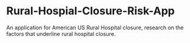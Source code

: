 # Rural-Hospial-Closure-Risk-App
An application for American US Rural Hospital closure, research on the factors that underline rural hospital closure.
